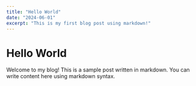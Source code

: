 ```yaml
---
title: "Hello World"
date: "2024-06-01"
excerpt: "This is my first blog post using markdown!"
---
```


# Hello World

Welcome to my blog! This is a sample post written in markdown. You can write content here using markdown syntax. 